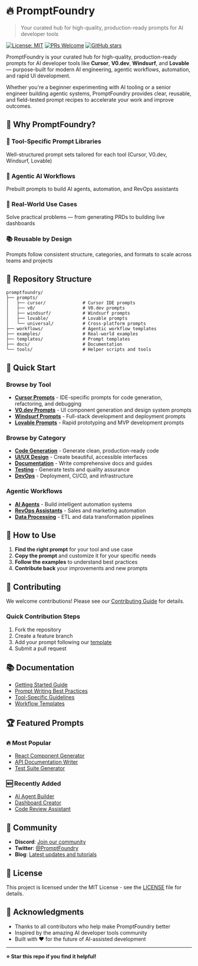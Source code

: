 # 🔥 PromptFoundry

> Your curated hub for high-quality, production-ready prompts for AI developer tools

[![License: MIT](https://img.shields.io/badge/License-MIT-yellow.svg)](https://opensource.org/licenses/MIT)
[![PRs Welcome](https://img.shields.io/badge/PRs-welcome-brightgreen.svg)](http://makeapullrequest.com)
[![GitHub stars](https://img.shields.io/github/stars/yourusername/promptfoundry.svg)](https://github.com/yourusername/promptfoundry/stargazers)

PromptFoundry is your curated hub for high-quality, production-ready prompts for AI developer tools like **Cursor**, **V0.dev**, **Windsurf**, and **Lovable** — purpose-built for modern AI engineering, agentic workflows, automation, and rapid UI development.

Whether you're a beginner experimenting with AI tooling or a senior engineer building agentic systems, PromptFoundry provides clear, reusable, and field-tested prompt recipes to accelerate your work and improve outcomes.

## 🚀 Why PromptFoundry?

### 🔧 Tool-Specific Prompt Libraries
Well-structured prompt sets tailored for each tool (Cursor, V0.dev, Windsurf, Lovable)

### 🧠 Agentic AI Workflows
Prebuilt prompts to build AI agents, automation, and RevOps assistants

### 🎯 Real-World Use Cases
Solve practical problems — from generating PRDs to building live dashboards

### 📚 Reusable by Design
Prompts follow consistent structure, categories, and formats to scale across teams and projects

## 📁 Repository Structure

```
promptfoundry/
├── prompts/
│   ├── cursor/              # Cursor IDE prompts
│   ├── v0/                  # V0.dev prompts
│   ├── windsurf/            # Windsurf prompts
│   ├── lovable/             # Lovable prompts
│   └── universal/           # Cross-platform prompts
├── workflows/               # Agentic workflow templates
├── examples/                # Real-world examples
├── templates/               # Prompt templates
├── docs/                    # Documentation
└── tools/                   # Helper scripts and tools
```

## 🎯 Quick Start

### Browse by Tool
- **[Cursor Prompts](./prompts/cursor/)** - IDE-specific prompts for code generation, refactoring, and debugging
- **[V0.dev Prompts](./prompts/v0/)** - UI component generation and design system prompts
- **[Windsurf Prompts](./prompts/windsurf/)** - Full-stack development and deployment prompts
- **[Lovable Prompts](./prompts/lovable/)** - Rapid prototyping and MVP development prompts

### Browse by Category
- **[Code Generation](./prompts/universal/code-generation/)** - Generate clean, production-ready code
- **[UI/UX Design](./prompts/universal/ui-ux/)** - Create beautiful, accessible interfaces
- **[Documentation](./prompts/universal/documentation/)** - Write comprehensive docs and guides
- **[Testing](./prompts/universal/testing/)** - Generate tests and quality assurance
- **[DevOps](./prompts/universal/devops/)** - Deployment, CI/CD, and infrastructure

### Agentic Workflows
- **[AI Agents](./workflows/agents/)** - Build intelligent automation systems
- **[RevOps Assistants](./workflows/revops/)** - Sales and marketing automation
- **[Data Processing](./workflows/data/)** - ETL and data transformation pipelines

## 📖 How to Use

1. **Find the right prompt** for your tool and use case
2. **Copy the prompt** and customize it for your specific needs
3. **Follow the examples** to understand best practices
4. **Contribute back** your improvements and new prompts

## 🤝 Contributing

We welcome contributions! Please see our [Contributing Guide](./CONTRIBUTING.md) for details.

### Quick Contribution Steps
1. Fork the repository
2. Create a feature branch
3. Add your prompt following our [template](./templates/prompt-template.md)
4. Submit a pull request

## 📚 Documentation

- [Getting Started Guide](./docs/getting-started.md)
- [Prompt Writing Best Practices](./docs/best-practices.md)
- [Tool-Specific Guidelines](./docs/tool-guidelines.md)
- [Workflow Templates](./docs/workflows.md)

## 🏆 Featured Prompts

### 🔥 Most Popular
- [React Component Generator](./prompts/v0/components/react-generator.md)
- [API Documentation Writer](./prompts/cursor/documentation/api-docs.md)
- [Test Suite Generator](./prompts/universal/testing/test-suite.md)

### 🆕 Recently Added
- [AI Agent Builder](./workflows/agents/basic-agent.md)
- [Dashboard Creator](./prompts/lovable/dashboards/analytics.md)
- [Code Review Assistant](./prompts/cursor/review/code-review.md)

## 🌟 Community

- **Discord**: [Join our community](https://discord.gg/promptfoundry)
- **Twitter**: [@PromptFoundry](https://twitter.com/promptfoundry)
- **Blog**: [Latest updates and tutorials](https://blog.promptfoundry.dev)

## 📄 License

This project is licensed under the MIT License - see the [LICENSE](LICENSE) file for details.

## 🙏 Acknowledgments

- Thanks to all contributors who help make PromptFoundry better
- Inspired by the amazing AI developer tools community
- Built with ❤️ for the future of AI-assisted development

---

**⭐ Star this repo if you find it helpful!** 
